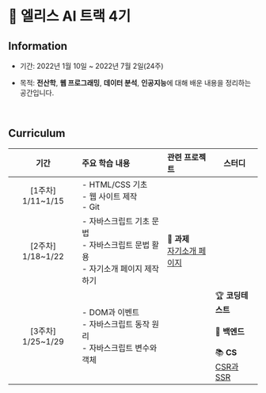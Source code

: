# 🐰 **엘리스 AI 트랙 4기**

## Information
- 기간: 2022년 1월 10일 ~ 2022년 7월 2일(24주)

- 목적: **전산학**, **웹 프로그래밍**, **데이터 분석**, **인공지능**에 대해 배운 내용을 정리하는 공간입니다.

</br>

## Curriculum
|**기간**|**주요 학습 내용**|**관련 프로젝트**|**스터디**|
|:---:|:---|:---|---|
|[1주차] 1/11~1/15|- HTML/CSS 기초</br>- 웹 사이트 제작</br>- Git|
|[2주차] 1/18~1/22|- 자바스크립트 기초 문법</br>- 자바스크립트 문법 활용</br>- 자기소개 페이지 제작하기|📃 **과제**</br>[자기소개 페이지](http://kminzy.kdt-gitlab.elice.io/produce-myself/)
|[3주차] 1/25~1/29|- DOM과 이벤트</br>- 자바스크립트 동작 원리</br>- 자바스크립트 변수와 객체||🏆 **코딩테스트**</br></br>🎯 **백엔드**</br></br>📚 **CS**</br>[CSR과 SSR](https://two-infinity-and-beyond.tistory.com/75)
